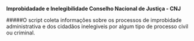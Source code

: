 **Improbidadade e Inelegibilidade Conselho Nacional de Justiça - CNJ**

#####O script coleta informações sobre os processos de improbidade administrativa e dos cidadãos inelegiveis por algum tipo de processo civil ou criminal.